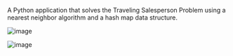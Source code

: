 A Python application that solves the Traveling Salesperson Problem using a nearest neighbor algorithm and a hash map data structure.

![image](https://user-images.githubusercontent.com/90338393/143685223-8353acae-829b-4d54-b401-25b2d1ba4296.png)

![image](https://user-images.githubusercontent.com/90338393/143685243-756ffaf7-8d5d-43b7-8ef0-c092490ece20.png)


